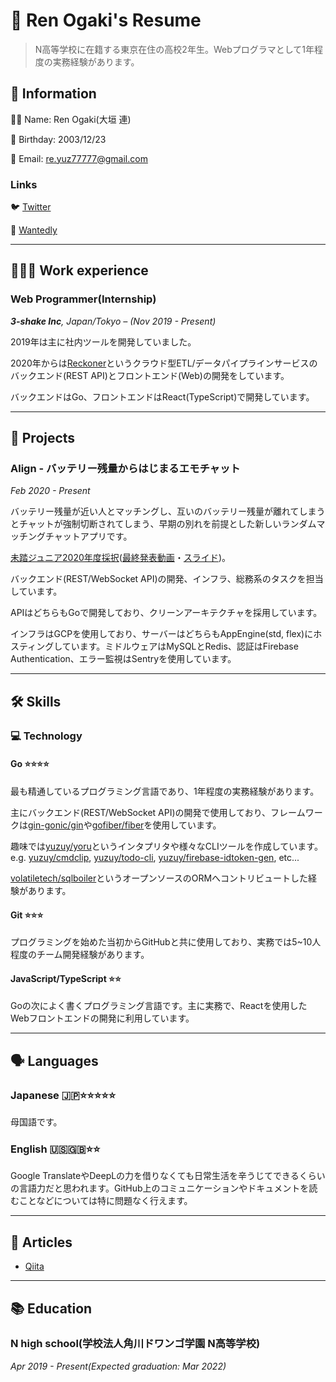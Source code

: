 # 👔 Ren Ogaki's Resume

> N高等学校に在籍する東京在住の高校2年生。Webプログラマとして1年程度の実務経験があります。

## 📎 Information

🧑‍💻 Name: Ren Ogaki(大垣 連)

🎂 Birthday: 2003/12/23

📧 Email: re.yuz77777@gmail.com

### Links

🐦 [Twitter](https://twitter.com/re_yuzuy)

📃 [Wantedly](https://www.wantedly.com/users/121072822)

---

## **👩🏻‍💻** Work experience

### Web Programmer(Internship)

***3-shake Inc**, Japan/Tokyo – (Nov 2019 - Present)*

2019年は主に社内ツールを開発していました。

2020年からは[Reckoner](https://reckoner.io)というクラウド型ETL/データパイプラインサービスのバックエンド(REST API)とフロントエンド(Web)の開発をしています。

バックエンドはGo、フロントエンドはReact(TypeScript)で開発しています。

---

## 🚀 Projects

### Align - バッテリー残量からはじまるエモチャット

*Feb 2020 - Present*

バッテリー残量が近い人とマッチングし、互いのバッテリー残量が離れてしまうとチャットが強制切断されてしまう、早期の別れを前提とした新しいランダムマッチングチャットアプリです。

[未踏ジュニア2020年度採択](https://jr.mitou.org/projects/2020#align)([最終発表動画](https://www.youtube.com/watch?v=r8WlvrgwB4k)・[スライド](https://speakerdeck.com/___soprog/wei-ta-ziyunia2020-align-zui-zhong-fa-biao-zi-liao))。

バックエンド(REST/WebSocket API)の開発、インフラ、総務系のタスクを担当しています。

APIはどちらもGoで開発しており、クリーンアーキテクチャを採用しています。

インフラはGCPを使用しており、サーバーはどちらもAppEngine(std, flex)にホスティングしています。ミドルウェアはMySQLとRedis、認証はFirebase Authentication、エラー監視はSentryを使用しています。

---

## 🛠 Skills

### 💻 Technology

#### Go ⭐️⭐️⭐️⭐️

最も精通しているプログラミング言語であり、1年程度の実務経験があります。

主にバックエンド(REST/WebSocket API)の開発で使用しており、フレームワークは[gin-gonic/gin](https://github.com/gin-gonic/gin)や[gofiber/fiber](https://github.com/gofiber/fiber)を使用しています。

趣味では[yuzuy/yoru](https://github.com/yuzuy/yoru)というインタプリタや様々なCLIツールを作成しています。e.g. [yuzuy/cmdclip](https://github.com/yuzuy/cmdclip), [yuzuy/todo-cli](https://github.com/yuzuy/todo-cli), [yuzuy/firebase-idtoken-gen](https://github.com/yuzuy/firebase-idtoken-gen), etc...

[volatiletech/sqlboiler](https://github.com/volatiletech/sqlboiler)というオープンソースのORMへコントリビュートした経験があります。

#### Git ⭐⭐⭐

プログラミングを始めた当初からGitHubと共に使用しており、実務では5~10人程度のチーム開発経験があります。

#### JavaScript/TypeScript ⭐⭐

Goの次によく書くプログラミング言語です。主に実務で、Reactを使用したWebフロントエンドの開発に利用しています。

---

## 🗣 Languages

### Japanese 🇯🇵⭐️⭐️⭐️⭐️⭐

母国語です。

### English 🇺🇸🇬🇧⭐⭐

Google TranslateやDeepLの力を借りなくても日常生活を辛うじてできるくらいの言語力だと思われます。GitHub上のコミュニケーションやドキュメントを読むことなどについては特に問題なく行えます。

---

## 📜 Articles

- [Qiita](https://qiita.com/yuzuy)

---

## 📚 Education

### N high school(学校法人角川ドワンゴ学園 N高等学校)

*Apr 2019 - Present(Expected graduation: Mar 2022)*
